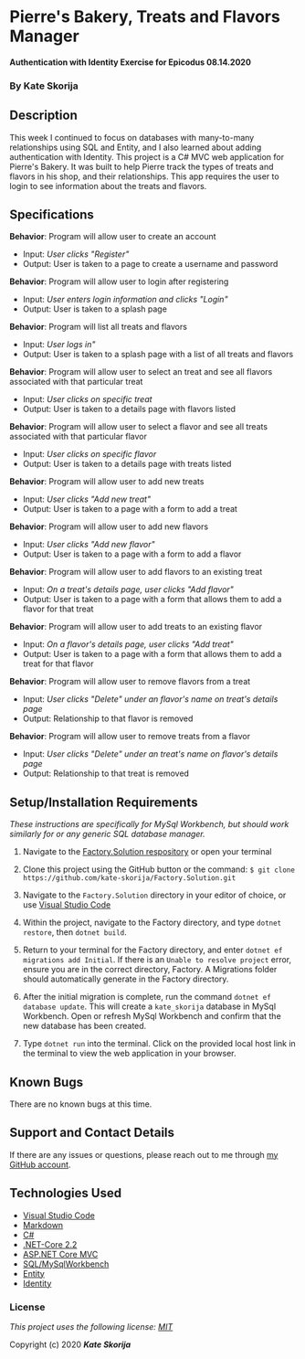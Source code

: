 # Pierre's Bakery, Treats and Flavors Manager

#### Authentication with Identity Exercise for Epicodus 08.14.2020

### By Kate Skorija

## Description

This week I continued to focus on databases with many-to-many relationships using SQL and Entity, and I also learned about adding authentication with Identity. This project is a C# MVC web application for Pierre's Bakery. It was built to help Pierre track the types of treats and flavors in his shop, and their relationships. This app requires the user to login to see information about the treats and flavors.  

## Specifications

**Behavior**: Program will allow user to create an account
  * Input: *User clicks "Register"*
  * Output: User is taken to a page to create a username and password

**Behavior**: Program will allow user to login after registering
  * Input: *User enters login information and clicks "Login"*
  * Output: User is taken to a splash page

**Behavior**: Program will list all treats and flavors
  * Input: *User logs in"*
  * Output: User is taken to a splash page with a list of all treats and flavors

**Behavior**: Program will allow user to select an treat and see all flavors associated with that particular treat
  * Input: *User clicks on specific treat*
  * Output: User is taken to a details page with flavors listed 

**Behavior**: Program will allow user to select a flavor and see all treats associated with that particular flavor
  * Input: *User clicks on specific flavor*
  * Output: User is taken to a details page with treats listed 

**Behavior**: Program will allow user to add new treats
  * Input: *User clicks "Add new treat"*
  * Output: User is taken to a page with a form to add a treat

**Behavior**: Program will allow user to add new flavors
  * Input: *User clicks "Add new flavor"*
  * Output: User is taken to a page with a form to add a flavor

**Behavior**: Program will allow user to add flavors to an existing treat 
  * Input: *On a treat's details page, user clicks "Add flavor"*
  * Output: User is taken to a page with a form that allows them to add a flavor for that treat

**Behavior**: Program will allow user to add treats to an existing flavor 
  * Input: *On a flavor's details page, user clicks "Add treat"*
  * Output: User is taken to a page with a form that allows them to add a treat for that flavor

**Behavior**: Program will allow user to remove flavors from a treat
  * Input: *User clicks "Delete" under an flavor's name on treat's details page*
  * Output: Relationship to that flavor is removed

**Behavior**: Program will allow user to remove treats from a flavor
  * Input: *User clicks "Delete" under an treat's name on flavor's details page*
  * Output: Relationship to that treat is removed

## Setup/Installation Requirements

*_These instructions are specifically for MySql Workbench, but should work similarly for or any generic SQL database manager._* 

1.  Navigate to the [Factory.Solution respository](https://github.com/kate-skorija/Factory.Solution) or open your terminal

2. Clone this project using the GitHub button or the command:
`$ git clone https://github.com/kate-skorija/Factory.Solution.git`

3. Navigate to the `Factory.Solution` directory in your editor of choice, or use [Visual Studio Code](https://code.visualstudio.com/)

4. Within the project, navigate to the Factory directory, and type `dotnet restore`, then `dotnet build`. 

5. Return to your terminal for the Factory directory, and enter `dotnet ef migrations add Initial`. If there is an `Unable to resolve project` error, ensure you are in the correct directory, Factory. A Migrations folder should automatically generate in the Factory directory.

6. After the initial migration is complete, run the command `dotnet ef database update`. This will create a `kate_skorija` database in MySql Workbench. Open or refresh MySql Workbench and confirm that the new database has been created.

7. Type `dotnet run` into the terminal. Click on the provided local host link in the terminal to view the web application in your browser. 

## Known Bugs

There are no known bugs at this time.

## Support and Contact Details

If there are any issues or questions, please reach out to me through [my GitHub account](https://github.com/kate-skorija).

## Technologies Used

*  [Visual Studio Code](https://code.visualstudio.com/)
*  [Markdown](https://daringfireball.net/projects/markdown/)
*  [C#](https://docs.microsoft.com/en-us/dotnet/csharp/)
*  [.NET-Core 2.2](https://dotnet.microsoft.com/download/dotnet-core/2.2)
*  [ASP.NET Core MVC](https://docs.microsoft.com/en-us/aspnet/core/mvc/overview?view=aspnetcore-3.1)
*  [SQL/MySqlWorkbench](https://docs.microsoft.com/en-us/sql/?view=sql-server-ver15)
*  [Entity](https://docs.microsoft.com/en-us/ef/)
*  [Identity](https://docs.microsoft.com/en-us/aspnet/core/security/authentication/identity?view=aspnetcore-3.1&tabs=visual-studio)

### License

*This project uses the following license: [MIT](https://opensource.org/licenses/MIT)*

Copyright (c) 2020 **_Kate Skorija_** 